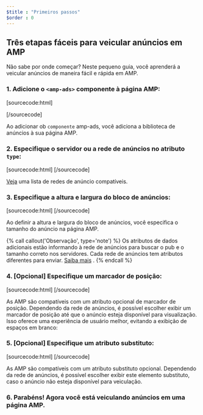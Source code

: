 ```yaml
---
$title : "Primeiros passos"
$order : 0
---
```


## Três etapas fáceis para veicular anúncios em AMP

Não sabe por onde começar? Neste pequeno guia, você aprenderá a veicular anúncios de maneira fácil e rápida em AMP.

###  1. Adicione o `<amp-ads>` componente à página AMP:

[sourcecode:html]

<script async custom-element="amp-ad" src="https://cdn.ampproject.org/v0/amp-ad-0.1.js"></script>

[/sourcecode]

 Ao adicionar ob `componente` amp-ads, você adiciona a biblioteca de anúncios à sua página AMP.

###  2. Especifique o servidor ou a rede de anúncios no atributo `type`:

[sourcecode:html]
<amp-ad
type="a9">
</amp-ad>
[/sourcecode]

[Veja](https://www.ampproject.org/docs/reference/components/amp-ad#supported-ad-networks) uma lista de redes de anúncio compatíveis.

### 3. Especifique a altura e largura do bloco de anúncios:

[sourcecode:html]
<amp-ad width="300"
height="250"
type="a9"
data-aax_size="300x250"
data-aax_pubname="test123"
data-aax_src="302">
</amp-ad>
[/sourcecode]

Ao definir a altura e largura do bloco de anúncios, você especifica o tamanho do anúncio na página AMP.

{% call callout('Observação', type='note') %}
 Os atributos de dados adicionais estão informando à rede de anúncios para buscar o pub e o tamanho correto nos servidores. Cada rede de anúncios tem atributos diferentes para enviar. [Saiba mais](https://www.ampproject.org/docs/reference/components/amp-ad#supported-ad-networks)
. {% endcall %}

###  4. [Opcional] Especifique um marcador de posição:

[sourcecode:html]
<amp-ad width="300"
height="200"
type="doubleclick"
data-slot="/4119129/doesnt-exist">
<amp-img placeholder src="placeholder-image.jpg"></amp-img>
</amp-ad>
[/sourcecode]

As AMP são compatíveis com um atributo opcional de marcador de posição. Dependendo da rede de anúncios, é possível escolher exibir um marcador de posição até que o anúncio esteja disponível para visualização. Isso oferece uma experiência de usuário melhor, evitando a exibição de espaços em branco:

###  5. [Opcional] Especifique um atributo substituto:

[sourcecode:html]
<amp-ad width="300"
height="200"
type="doubleclick"
data-slot="/4119129/doesnt-exist">
<amp-img fallback src="fallback-image.jpg"></amp-img>
</amp-ad>
[/sourcecode]

As AMP são compatíveis com um atributo substituto opcional. Dependendo da rede de anúncios, é possível escolher exibir este elemento substituto, caso o anúncio não esteja disponível para veiculação.

### 6. Parabéns! Agora você está veiculando anúncios em uma página AMP.

